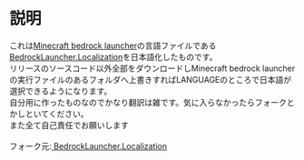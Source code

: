 <h1>説明</h1>
これは<a href="https://github.com/BedrockLauncher/BedrockLauncher">Minecraft bedrock launcher</a>の言語ファイルである<a href="https://github.com/BedrockLauncher/BedrockLauncher.Localization">
BedrockLauncher.Localization</a>を日本語化したものです。<br>
リリースのソースコード以外全部をダウンロードしMinecraft bedrock launcherの実行ファイルのあるフォルダへ上書きすればLANGUAGEのところで日本語が選択できるようになります。<br>
自分用に作ったものなのでかなり翻訳は雑です。気に入らなかったらフォークとかしといてください。<br>
また全て自己責任でお願いします<br>
<br>
フォーク元:<a href="https://github.com/BedrockLauncher/BedrockLauncher.Localization">
BedrockLauncher.Localization</a>

